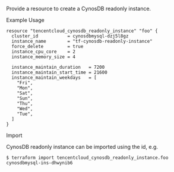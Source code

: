 Provide a resource to create a CynosDB readonly instance.

Example Usage

```hcl
resource "tencentcloud_cynosdb_readonly_instance" "foo" {
  cluster_id           = cynosdbmysql-dzj5l8gz
  instance_name        = "tf-cynosdb-readonly-instance"
  force_delete         = true
  instance_cpu_core    = 2
  instance_memory_size = 4

  instance_maintain_duration   = 7200
  instance_maintain_start_time = 21600
  instance_maintain_weekdays   = [
    "Fri",
    "Mon",
    "Sat",
    "Sun",
    "Thu",
    "Wed",
    "Tue",
  ]
}
```

Import

CynosDB readonly instance can be imported using the id, e.g.

```
$ terraform import tencentcloud_cynosdb_readonly_instance.foo cynosdbmysql-ins-dhwynib6
```